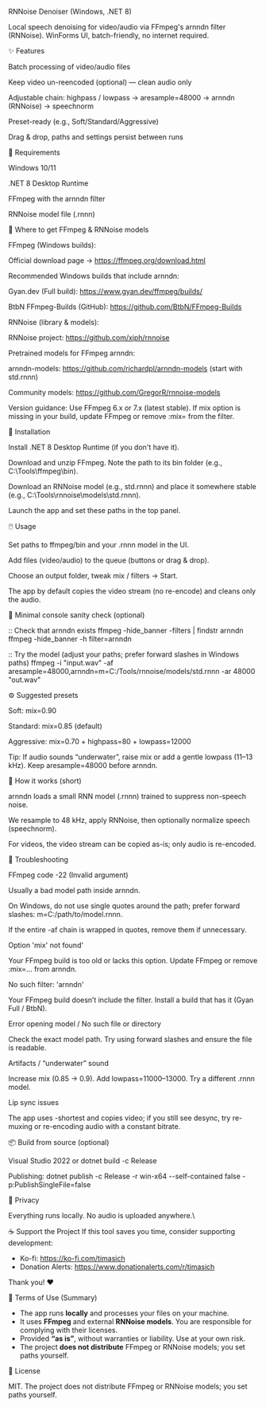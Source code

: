 RNNoise Denoiser (Windows, .NET 8)

Local speech denoising for video/audio via FFmpeg's arnndn filter (RNNoise). WinForms UI, batch-friendly, no internet required.


✨ Features

Batch processing of video/audio files

Keep video un-reencoded (optional) — clean audio only

Adjustable chain: highpass / lowpass → aresample=48000 → arnndn (RNNoise) → speechnorm

Preset-ready (e.g., Soft/Standard/Aggressive)

Drag & drop, paths and settings persist between runs


🔧 Requirements

Windows 10/11

.NET 8 Desktop Runtime

FFmpeg with the arnndn filter

RNNoise model file (.rnnn)


🔽 Where to get FFmpeg & RNNoise models

FFmpeg (Windows builds):

Official download page → https://ffmpeg.org/download.html

Recommended Windows builds that include arnndn:

Gyan.dev (Full build): https://www.gyan.dev/ffmpeg/builds/

BtbN FFmpeg-Builds (GitHub): https://github.com/BtbN/FFmpeg-Builds

RNNoise (library & models):

RNNoise project: https://github.com/xiph/rnnoise

Pretrained models for FFmpeg arnndn:

arnndn-models: https://github.com/richardpl/arnndn-models (start with std.rnnn)

Community models: https://github.com/GregorR/rnnoise-models

Version guidance: Use FFmpeg 6.x or 7.x (latest stable). If mix option is missing in your build, update FFmpeg or remove :mix= from the filter.


🚀 Installation

Install .NET 8 Desktop Runtime (if you don't have it).

Download and unzip FFmpeg. Note the path to its bin folder (e.g., C:\Tools\ffmpeg\bin).

Download an RNNoise model (e.g., std.rnnn) and place it somewhere stable (e.g., C:\Tools\rnnoise\models\std.rnnn).

Launch the app and set these paths in the top panel.


🖱️ Usage

Set paths to ffmpeg/bin and your .rnnn model in the UI.

Add files (video/audio) to the queue (buttons or drag & drop).

Choose an output folder, tweak mix / filters → Start.

The app by default copies the video stream (no re-encode) and cleans only the audio.


🔬 Minimal console sanity check (optional)

:: Check that arnndn exists
ffmpeg -hide_banner -filters | findstr arnndn
ffmpeg -hide_banner -h filter=arnndn

:: Try the model (adjust your paths; prefer forward slashes in Windows paths)
ffmpeg -i "input.wav" -af aresample=48000,arnndn=m=C:/Tools/rnnoise/models/std.rnnn -ar 48000 "out.wav"


⚙️ Suggested presets

Soft: mix=0.90

Standard: mix=0.85 (default)

Aggressive: mix=0.70 + highpass=80 + lowpass=12000

Tip: If audio sounds “underwater”, raise mix or add a gentle lowpass (11–13 kHz). Keep aresample=48000 before arnndn.


🧩 How it works (short)

arnndn loads a small RNN model (.rnnn) trained to suppress non-speech noise.

We resample to 48 kHz, apply RNNoise, then optionally normalize speech (speechnorm).

For videos, the video stream can be copied as-is; only audio is re-encoded.


🧰 Troubleshooting

FFmpeg code -22 (Invalid argument)

Usually a bad model path inside arnndn.

On Windows, do not use single quotes around the path; prefer forward slashes: m=C:/path/to/model.rnnn.

If the entire -af chain is wrapped in quotes, remove them if unnecessary.

Option 'mix' not found'

Your FFmpeg build is too old or lacks this option. Update FFmpeg or remove :mix=... from arnndn.

No such filter: 'arnndn'

Your FFmpeg build doesn’t include the filter. Install a build that has it (Gyan Full / BtbN).

Error opening model / No such file or directory

Check the exact model path. Try using forward slashes and ensure the file is readable.

Artifacts / “underwater” sound

Increase mix (0.85 → 0.9). Add lowpass=11000–13000. Try a different .rnnn model.

Lip sync issues

The app uses -shortest and copies video; if you still see desync, try re-muxing or re-encoding audio with a constant bitrate.


📦 Build from source (optional)

Visual Studio 2022 or dotnet build -c Release

Publishing: dotnet publish -c Release -r win-x64 --self-contained false -p:PublishSingleFile=false


🔐 Privacy

Everything runs locally. No audio is uploaded anywhere.\


☕ Support the Project
If this tool saves you time, consider supporting development:

- Ko-fi: https://ko-fi.com/timasich
- Donation Alerts: https://www.donationalerts.com/r/timasich

Thank you! ❤️


📖 Terms of Use (Summary)
- The app runs **locally** and processes your files on your machine.
- It uses **FFmpeg** and external **RNNoise models**. You are responsible for complying with their licenses.
- Provided **“as is”**, without warranties or liability. Use at your own risk.
- The project **does not distribute** FFmpeg or RNNoise models; you set paths yourself.


📜 License

MIT. The project does not distribute FFmpeg or RNNoise models; you set paths yourself.
